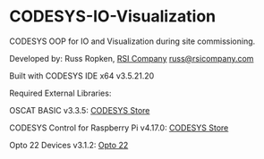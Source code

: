 # CODESYS-IO-Visualization
CODESYS OOP for IO and Visualization during site commissioning.

Developed by: Russ Ropken, [RSI Company](https://www.rsicompany.com)
              russ@rsicompany.com

Built with CODESYS IDE x64 v3.5.21.20

Required External Libraries:

  OSCAT BASIC v3.3.5: [CODESYS Store](https://us.store.codesys.com/oscat-basic.html)
  
  CODESYS Control for Raspberry Pi v4.17.0: [CODESYS Store](https://us.store.codesys.com/codesys-control-for-raspberry-pi-sl.html)
  
  Opto 22 Devices v3.1.2: [Opto 22](https://opto22.com/support/resources-tools/downloads/opto-22-library-package-for-codesys-development-sy)


